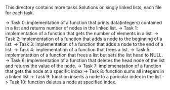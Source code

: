 This directory contains more tasks Solutions on singly linked lists, each file for each task.

-> Task 0:
	implementation of a function that prints data(integers) contained in a list
	and returns number of nodes in the linked list.
-> Task 1:
	implementation of a function that gets the number of elements in a list.
-> Task 2:
	implementation of a function that adds a node to the beginning of a list.
-> Task 3:
	implementation of a function that adds a node to the end of a list.
-> Task 4:
	implementation of a function that frees a list.
-> Task 5:
	implementattion of a function that frees a list but sets the list head to NULL.
-> Task 6:
	implementation of a function that deletes the head node of the list and returns the
	value of the node.
-> Task 7:
	implemenatation of a function that gets the node at a specific index
-> Task 8:
	function sums all integers in a linked list
-> Task 9:
	function inserts a node to a paricular index in the list
-> Task 10:
	function deletes a node at specified index.
